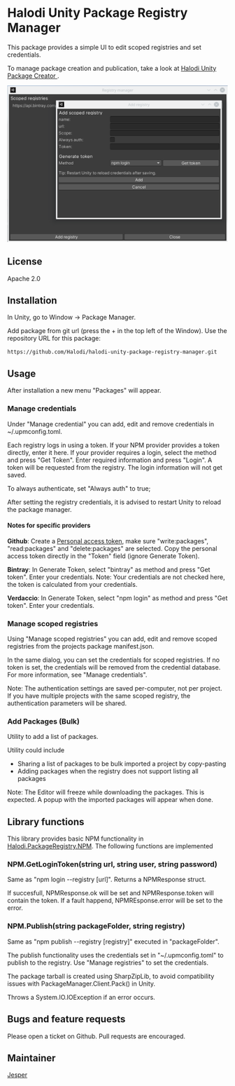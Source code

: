 # Halodi Unity Package Registry Manager

This package provides a simple UI to edit scoped registries and set credentials.

To manage package creation and publication, take a look at [Halodi Unity Package Creator  ](https://github.com/Halodi/halodi-unity-package-creator).

![Screenshot of main functionality](Resources/halodi-unity-package-registry-manager/halodi-unity-package-registry-manager-screenshot.png)

## License

Apache 2.0

## Installation

In Unity, go to Window -> Package Manager.

Add package from git url (press the + in the top left of the Window). Use the repository URL for this package:

```
https://github.com/Halodi/halodi-unity-package-registry-manager.git
```

## Usage 

After installation a new menu "Packages" will appear.

### Manage credentials

Under "Manage credential" you can add, edit and remove credentials in ~/.upmconfig.toml. 

Each registry logs in using a token. If your NPM provider provides a token directly, enter it here. If your provider requires a login, select the method and press "Get Token". Enter required information and press "Login". A token will be requested from the registry. The login information will not get saved.

To always authenticate, set "Always auth" to true;

After setting the registry credentials, it is advised to restart Unity to reload the package manager.

#### Notes for specific providers

**Github**: Create a [Personal access token](https://help.github.com/en/github/authenticating-to-github/creating-a-personal-access-token-for-the-command-line), make sure "write:packages", "read:packages" and "delete:packages" are selected. Copy the personal access token directly in the "Token" field (ignore Generate Token).

**Bintray**: In Generate Token, select "bintray" as method and press "Get token". Enter your credentials. Note: Your credentials are not checked here, the token is calculated from your credentials.

**Verdaccio**: In Generate Token, select "npm login" as method and press "Get token". Enter your credentials.

### Manage scoped registries

Using "Manage scoped registries" you can add, edit and remove scoped registries from the projects package manifest.json.

In the same dialog, you can set the credentials for scoped registries. If no token is set, the credentials will be removed from the credential database. For more information, see "Manage credentials".

Note: The authentication settings are saved per-computer, not per project. If you have multiple projects with the same scoped registry, the authentication parameters will be shared.

### Add Packages (Bulk)

Utility to add a list of packages. 

Utility could include

- Sharing a list of packages to be bulk imported a project by copy-pasting
- Adding packages when the registry does not support listing all packages

Note: The Editor will freeze while downloading the packages. This is expected. A popup with the imported packages will appear when done.


## Library functions

This library provides basic NPM functionality in [Halodi.PackageRegistry.NPM](Editor/Halodi/PackageRegistry/NPM.cs). The following functions are implemented


### NPM.GetLoginToken(string url, string user, string password)

Same as "npm login --registry [url]". Returns a NPMResponse struct. 

If succesfull, NPMResponse.ok will be set and NPMResponse.token will contain the token.
If a fault happend, NPMREsponse.error will be set to the error.

### NPM.Publish(string packageFolder, string registry)

Same as "npm publish --registry [registry]" executed in "packageFolder".

The publish functionality uses the credentials set in "~/.upmconfig.toml" to publish to the registry. Use "Manage registries" to set the credentials.

The package tarball is created using SharpZipLib, to avoid compatibility issues with PackageManager.Client.Pack() in Unity.

Throws a System.IO.IOException if an error occurs.

## Bugs and feature requests

Please open a ticket on Github. Pull requests are encouraged.

## Maintainer

[Jesper](jesper@halodi.com)
